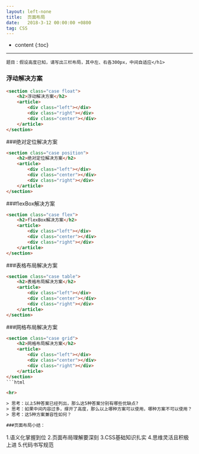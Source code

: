 ```yaml
---
layout: left-none
title:  页面布局
date:   2018-3-12 00:00:00 +0800
tag: CSS
---
```

* content
{:toc}
<hr>

```
题目：假设高度已知，请写出三栏布局，其中左、右各300px，中间自适应</h1>
```
### 浮动解决方案

```html
<section class="case float">
    <h2>浮动解决方案</h2>
    <article>
        <div class="left"></div>
        <div class="right"></div>
        <div class="center"></div>
    </article>
</section>
```

###绝对定位解决方案

```html
<section class="case position">
    <h2>绝对定位解决方案</h2>
    <article>
        <div class="left"></div>
        <div class="center"></div>
        <div class="right"></div>
    </article>
</section>
```

###flexBox解决方案

```html
<section class="case flex">
    <h2>flexBox解决方案</h2>
    <article>
        <div class="left"></div>
        <div class="center"></div>
        <div class="right"></div>
    </article>
</section>
```

###表格布局解决方案

```html
<section class="case table">
    <h2>表格布局解决方案</h2>
    <article>
        <div class="left"></div>
        <div class="center"></div>
        <div class="right"></div>
    </article>
</section>
```

###网格布局解决方案

```html
<section class="case grid">
    <h2>网格布局解决方案</h2>
    <article>
        <div class="left"></div>
        <div class="center"></div>
        <div class="right"></div>
    </article>
</section>
```html

<hr>

> 思考：以上5种答案已经列出，那么这5种答案分别有哪些优缺点?
> 思考：如果中间内容过多，撑开了高度，那么以上哪种方案可以使用，哪种方案不可以使用？
> 思考：这5种方案兼容性如何？

###页面布局小结：

```
1.语义化掌握到位
2.页面布局理解要深刻
3.CSS基础知识扎实
4.思维灵活且积极上进
5.代码书写规范
```
